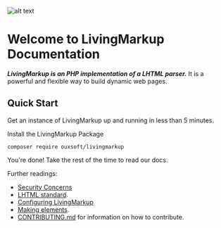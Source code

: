 ![alt text](https://github.com/hxtree/LivingMarkup/raw/master/assets/images/logo/434x100.jpg "LivingMarkup") 
# Welcome to LivingMarkup Documentation

***LivingMarkup is an PHP implementation of a LHTML parser.*** 
It is a powerful and flexible way to build dynamic web pages.

## Quick Start
Get an instance of LivingMarkup up and running in less than 5 minutes.

Install the LivingMarkup Package
```shell script
composer require ouxsoft/livingmarkup
```

You're done! Take the rest of the time to read our docs. 

Further readings:

- [Security Concerns](security.md)
- [LHTML standard](https://github.com/ouxsoft/LHTML).
- [Configuring LivingMarkup](configuration.md)
- [Making elements](elements.md).
- [CONTRIBUTING.md](https://github.com/ouxsoft/LivingMarkup/blob/master/.github/workflows/CONTRIBUTING.md) for 
information on how to contribute.